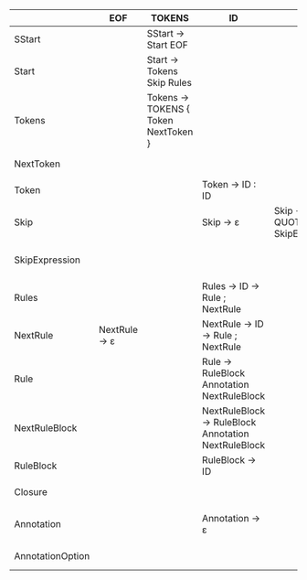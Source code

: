 |                  | EOF           | TOKENS                               | ID                                                  | SKIP                                             | QUOTE_EXPRESSION                     | \,                                                  | \{                                                    | \}                  | ID  | \:  | \;                 | ->  | \<                                                  | \>  | \(                                                  | \)                 | \*           | \+           | LAST                     |
|------------------|---------------|--------------------------------------|-----------------------------------------------------|--------------------------------------------------|--------------------------------------|-----------------------------------------------------|-------------------------------------------------------|---------------------|-----|-----|--------------------|-----|-----------------------------------------------------|-----|-----------------------------------------------------|--------------------|--------------|--------------|--------------------------|
| SStart           |               | SStart -> Start EOF                  |                                                     |                                                  |                                      |                                                     |                                                       |                     |     |     |                    |     |                                                     |     |                                                     |                    |              |              |                          |
| Start            |               | Start -> Tokens Skip Rules           |                                                     |                                                  |                                      |                                                     |                                                       |                     |     |     |                    |     |                                                     |     |                                                     |                    |              |              |                          |
| Tokens           |               | Tokens -> TOKENS { Token NextToken } |                                                     |                                                  |                                      |                                                     |                                                       |                     |     |     |                    |     |                                                     |     |                                                     |                    |              |              |                          |
| NextToken        |               |                                      |                                                     |                                                  |                                      | NextToken -> , Token NextToken                      |                                                       | NextToken -> ε      |     |     |                    |     |                                                     |     |                                                     |                    |              |              |                          |
| Token            |               |                                      | Token -> ID : ID                                    |                                                  |                                      |                                                     |                                                       |                     |     |     |                    |     |                                                     |     |                                                     |                    |              |              |                          |
| Skip             |               |                                      | Skip -> ε                                           | Skip -> SKIP { QUOTE_EXPRESSION SkipExpression } |                                      |                                                     |                                                       |                     |     |     |                    |     |                                                     |     |                                                     |                    |              |              |                          |
| SkipExpression   |               |                                      |                                                     |                                                  |                                      | SkipExpression -> , QUOTE_EXPRESSION SkipExpression |                                                       | SkipExpression -> ε |     |     |                    |     |                                                     |     |                                                     |                    |              |              |                          |
| Rules            |               |                                      | Rules -> ID -> Rule ; NextRule                      |                                                  |                                      |                                                     |                                                       |                     |     |     |                    |     |                                                     |     |                                                     |                    |              |              |                          |
| NextRule         | NextRule -> ε |                                      | NextRule -> ID -> Rule ; NextRule                   |                                                  |                                      |                                                     |                                                       |                     |     |     |                    |     |                                                     |     |                                                     |                    |              |              |                          |
| Rule             |               |                                      | Rule -> RuleBlock Annotation NextRuleBlock          |                                                  |                                      |                                                     |                                                       |                     |     |     |                    |     | Rule -> RuleBlock Annotation NextRuleBlock          |     | Rule -> RuleBlock Annotation NextRuleBlock          |                    |              |              |                          |
| NextRuleBlock    |               |                                      | NextRuleBlock -> RuleBlock Annotation NextRuleBlock |                                                  |                                      |                                                     | NextRuleBlock -> ε                                    |                     |     |     | NextRuleBlock -> ε |     | NextRuleBlock -> RuleBlock Annotation NextRuleBlock |     | NextRuleBlock -> RuleBlock Annotation NextRuleBlock | NextRuleBlock -> ε |              |              |                          |
| RuleBlock        |               |                                      | RuleBlock -> ID                                     |                                                  |                                      |                                                     |                                                       |                     |     |     |                    |     | RuleBlock -> < ID >                                 |     | RuleBlock -> ( Rule ) Closure                       |                    |              |              |                          |
| Closure          |               |                                      |                                                     |                                                  |                                      |                                                     |                                                       |                     |     |     |                    |     |                                                     |     |                                                     |                    | Closure -> * | Closure -> + |                          |
| Annotation       |               |                                      | Annotation -> ε                                     |                                                  |                                      |                                                     | Annotation -> { QUOTE_EXPRESSION : AnnotationOption } |                     |     |     | Annotation -> ε    |     | Annotation -> ε                                     |     | Annotation -> ε                                     | Annotation -> ε    |              |              |                          |
| AnnotationOption |               |                                      |                                                     |                                                  | AnnotationOption -> QUOTE_EXPRESSION |                                                     |                                                       |                     |     |     |                    |     |                                                     |     |                                                     |                    |              |              | AnnotationOption -> LAST |

